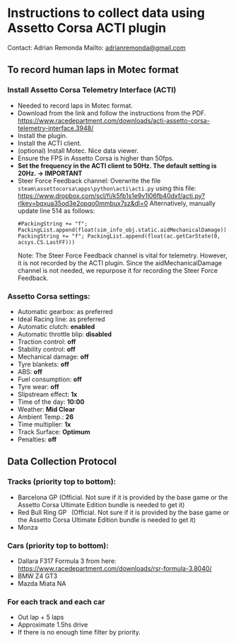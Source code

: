 # Instructions to collect data using Assetto Corsa ACTI plugin
Contact: Adrian Remonda
Mailto: <adrianremonda@gmail.com>

## To record human laps in Motec format
### Install Assetto Corsa Telemetry Interface (ACTI)
-   Needed to record laps in Motec format.
-   Download from the link and follow the instructions from the PDF. https://www.racedepartment.com/downloads/acti-assetto-corsa-telemetry-interface.3948/
-   Install the plugin.
-   Install the ACTI client.
-   (optional) Install Motec. Nice data viewer.
-   Ensure the FPS in Assetto Corsa is higher than 50fps.
-   **Set the frequency in the ACTI client to 50Hz. The default setting is 20Hz. -> IMPORTANT**
-   Steer Force Feedback channel:
    Overwrite the file `steam\assettocorsa\apps\python\acti\acti.py` using this file:
    https://www.dropbox.com/scl/fi/k5fb1s1e9v1l06fb40dxf/acti.py?rlkey=bqxua35od3e2opqo0mmbux7sz&dl=0
    Alternatively, manually update line 514 as follows:
    ```
    #PackingString += "f"; PackingList.append(float(sim_info_obj.static.aidMechanicalDamage))
    PackingString += "f"; PackingList.append(float(ac.getCarState(0, acsys.CS.LastFF)))
    ```
    Note: The Steer Force Feedback channel is vital for telemetry. However, it is not recorded by the ACTI plugin. Since the aidMechanicalDamage channel is not needed, we repurpose it for recording the Steer Force Feedback.

### Assetto Corsa settings:
- Automatic gearbox:          as preferred
- Ideal Racing line:          as preferred
- Automatic clutch:           **enabled**
- Automatic throttle blip:    **disabled**
- Traction control:           **off**
- Stability control:          **off**
- Mechanical damage:          **off**
- Tyre blankets:              **off**
- ABS:                        **off**
- Fuel consumption:           **off**
- Tyre wear:                  **off**
- Slipstream effect:          **1x**
- Time of the day:            **10:00**
- Weather:                    **Mid Clear**
- Ambient Temp.:              **26**
- Time multiplier:            **1x**
- Track Surface:              **Optimum**
- Penalties:                  **off**

## Data Collection Protocol
### Tracks (priority top to bottom):
-	Barcelona GP (Official. Not sure if it is provided by the base game or the Assetto Corsa Ultimate Edition bundle is needed to get it)
- 	Red Bull Ring GP  (Official. Not sure if it is provided by the base game or the Assetto Corsa Ultimate Edition bundle is needed to get it)
-	Monza

### Cars (priority top to bottom):
- Dallara F317 Formula 3 from here: https://www.racedepartment.com/downloads/rsr-formula-3.8040/
- BMW Z4 GT3
- Mazda Miata NA


### For each track and each car
- Out lap + 5 laps
- Approximate 1.5hs drive
- If there is no enough time filter by priority.